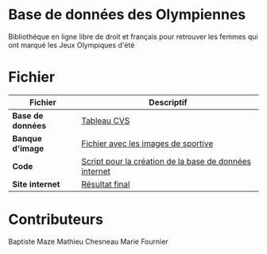 # Base de données des Olympiennes

Bibliothéque en ligne libre de droit et français pour retrouver les femmes qui ont marqué les Jeux Olympiques d'été


# Fichier

|Fichier  |Descriptif |
|--|--|
|**Base de données**  |[Tableau CVS](https://github.com/LaFourn/BDD-Olympienne/blob/main/asset/data_for_website-cvs.csv) |
|**Banque d'image** | [Fichier avec les images de sportive](https://github.com/LaFourn/BDD-Olympienne/tree/main/asset/image/image) |
|**Code** | [Script pour la création de la base de données internet](https://github.com/LaFourn/BDD-Olympienne/blob/main/src/code%20bdd.txt) |
|**Site internet** | [Résultat final](https://les-sportives-de-legende1.odoo.com/parcourir-les-sportives) |

# Contributeurs
Baptiste Maze
Mathieu Chesneau
Marie Fournier
